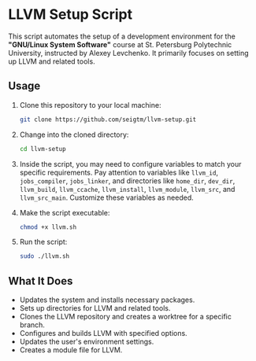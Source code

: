 # LLVM Setup Script

This script automates the setup of a development environment for the **"GNU/Linux System Software"** course at St. Petersburg Polytechnic University, instructed by Alexey Levchenko. It primarily focuses on setting up LLVM and related tools.

## Usage

1. Clone this repository to your local machine:

   ```bash
   git clone https://github.com/seigtm/llvm-setup.git
   ```

2. Change into the cloned directory:

   ```bash
   cd llvm-setup
   ```

3. Inside the script, you may need to configure variables to match your specific requirements. Pay attention to variables like `llvm_id`, `jobs_compiler`, `jobs_linker`, and directories like `home_dir`, `dev_dir`, `llvm_build`, `llvm_ccache`, `llvm_install`, `llvm_module`, `llvm_src`, and `llvm_src_main`. Customize these variables as needed.

4. Make the script executable:

   ```bash
   chmod +x llvm.sh
   ```

5. Run the script:

   ```bash
   sudo ./llvm.sh
   ```

## What It Does

- Updates the system and installs necessary packages.
- Sets up directories for LLVM and related tools.
- Clones the LLVM repository and creates a worktree for a specific branch.
- Configures and builds LLVM with specified options.
- Updates the user's environment settings.
- Creates a module file for LLVM.
